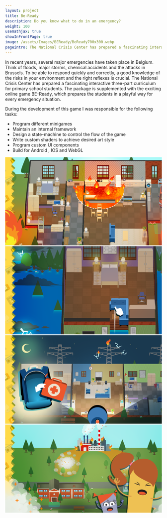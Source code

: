 ```yaml
---
layout: project
title: Be-Ready
description: Do you know what to do in an emergency?
weight: 100
usemathjax: true
showInFrontPage: true
image: /assets/Images/BEReady/BeReady700x300.webp
pageintro: The National Crisis Center has prepared a fascinating interactive three-part curriculum for primary school students. The package is supplemented with the exciting online game BE-Ready, which prepares the students in a playful way for every emergency situation. 
---
```


In recent years, several major emergencies have taken place in Belgium. Think of floods, major storms, chemical accidents and the attacks in Brussels. To be able to respond quickly and correctly, a good knowledge of the risks in your environment and the right reflexes is crucial. The National Crisis Center has prepared a fascinating interactive three-part curriculum for primary school students. The package is supplemented with the exciting online game BE-Ready, which prepares the students in a playful way for every emergency situation. 

During the development of this game I was responsible for the following tasks:

<ul class="general-list">
  <li>Program different minigames</li>              
  <li>Maintain an internal framework</li>              
  <li>Design a state-machine to control the flow of the game</li>              
  <li>Write custom shaders to achieve desired art style</li>              
  <li>Program custom UI components</li>              
  <li>Build for Android , IOS and WebGL</li>              
</ul>

<div class="row">
        <div class="col-lg-6">
            <img class="img-fluid rounded mb-4" src="/assets/Images/BEReady/fire.webp" alt="">
        </div>
        <div class="col-lg-6">
            <img class="img-fluid rounded mb-4" src="/assets/Images/BEReady/flood.webp" alt="">
        </div>
        <div class="col-lg-6">
            <img class="img-fluid rounded mb-4" src="/assets/Images/BEReady/Lights.webp" alt="">
        </div>
        <div class="col-lg-6">
            <img class="img-fluid rounded mb-4" src="/assets/Images/BEReady/smoke.webp" alt="">
        </div>
    </div>